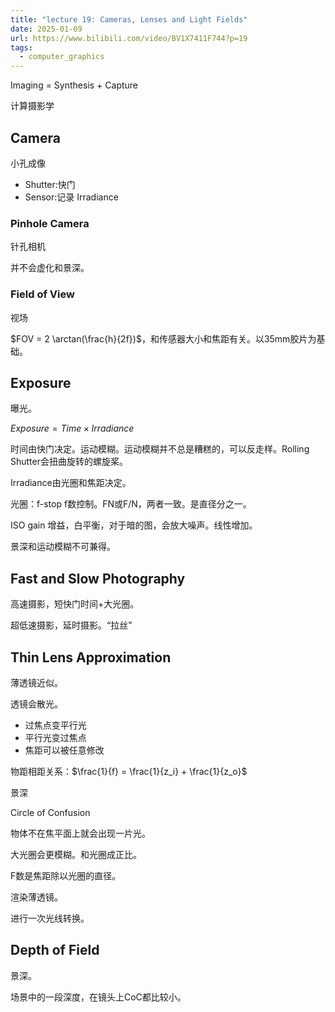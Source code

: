 ```yaml
---
title: "lecture 19: Cameras, Lenses and Light Fields"
date: 2025-01-09
url: https://www.bilibili.com/video/BV1X7411F744?p=19
tags:
  - computer_graphics
---
```


Imaging = Synthesis + Capture

计算摄影学

## Camera

小孔成像

- Shutter:快门
- Sensor:记录 Irradiance

### Pinhole Camera

针孔相机

并不会虚化和景深。

### Field of View

视场

$FOV = 2 \arctan(\frac{h}{2f})$，和传感器大小和焦距有关。以35mm胶片为基础。

## Exposure

曝光。

$Exposure = Time \times Irradiance$

时间由快门决定。运动模糊。运动模糊并不总是糟糕的，可以反走样。Rolling Shutter会扭曲旋转的螺旋桨。

Irradiance由光圈和焦距决定。

光圈：f-stop f数控制。FN或F/N，两者一致。是直径分之一。

ISO gain 增益，白平衡，对于暗的图，会放大噪声。线性增加。

景深和运动模糊不可兼得。

## Fast and Slow Photography

高速摄影，短快门时间+大光圈。

超低速摄影，延时摄影。“拉丝”

## Thin Lens Approximation

薄透镜近似。

透镜会散光。

- 过焦点变平行光
- 平行光变过焦点
- 焦距可以被任意修改

物距相距关系：$\frac{1}{f} = \frac{1}{z_i} + \frac{1}{z_o}$

景深

Circle of Confusion

物体不在焦平面上就会出现一片光。

大光圈会更模糊。和光圈成正比。

F数是焦距除以光圈的直径。

渲染薄透镜。

进行一次光线转换。

## Depth of Field

景深。

场景中的一段深度，在镜头上CoC都比较小。
